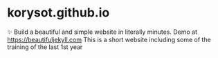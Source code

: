 # korysot.github.io
✨ Build a beautiful and simple website in literally minutes. Demo at https://beautifuljekyll.com
This is a short website including some of the training of the last 1st year 
